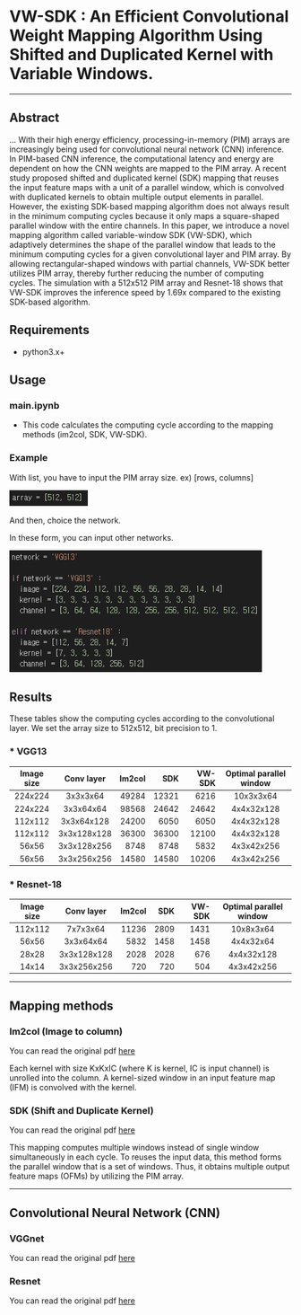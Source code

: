 # VW-SDK : An Efficient Convolutional Weight Mapping Algorithm Using Shifted and Duplicated Kernel with Variable Windows.
---
## Abstract
...
With their high energy efficiency, processing-in-memory (PIM) arrays are increasingly being used for convolutional neural network (CNN) inference. In PIM-based CNN inference, the computational latency and energy are dependent on how the CNN weights are mapped to the PIM array.
A recent study proposed shifted and duplicated kernel (SDK) mapping that reuses the input feature maps with a unit of a parallel window, which is convolved with duplicated kernels to obtain multiple output elements in parallel.
However, the existing SDK-based mapping algorithm does not always result in the minimum computing cycles because it only maps a square-shaped parallel window with the entire channels.
In this paper, we introduce a novel mapping algorithm called variable-window SDK (VW-SDK), which adaptively determines the shape of the parallel window that leads to the minimum computing cycles for a given convolutional layer and PIM array.
By allowing rectangular-shaped windows with partial channels, VW-SDK better utilizes PIM array, thereby further reducing the number of computing cycles.
The simulation with a 512x512 PIM array and Resnet-18 shows that VW-SDK improves the inference speed by 1.69x compared to the existing SDK-based algorithm.

## Requirements
+ python3.x+

## Usage

### main.ipynb
* This code calculates the computing cycle according to the mapping methods (im2col, SDK, VW-SDK).

### Example
With list, you have to input the PIM array size.
ex) [rows, columns]

![](./array.PNG)

And then, choice the network.

In these form, you can input other networks. 

![](./network.PNG)

## Results
These tables show the computing cycles according to the convolutional layer.
We set the array size to 512x512, bit precision to 1.

### * VGG13

| **Image size** | **Conv layer** | **Im2col** | **SDK** | **VW-SDK** | **Optimal parallel window** |
|:---:|:---:|---:|---:|---:|:---:|
| 224x224 | 3x3x3x64 | 49284 | 12321 | 6216 | 10x3x3x64 |
| 224x224 | 3x3x64x64 | 98568 | 24642 | 24642 | 4x4x32x128 |
| 112x112 | 3x3x64x128 | 24200 | 6050 | 6050 | 4x4x32x128 |
| 112x112 | 3x3x128x128 | 36300 | 36300 | 12100 | 4x4x32x128 |
| 56x56 | 3x3x128x256 | 8748 | 8748 | 5832 | 4x3x42x256 |
| 56x56 | 3x3x256x256 | 14580 | 14580 | 10206 | 4x3x42x256 |


### * Resnet-18

| **Image size** | **Conv layer** | **Im2col** | **SDK** | **VW-SDK** | **Optimal parallel window** |
|:---:|:---:|---:|---:|---:|:---:|
| 112x112 | 7x7x3x64 | 11236 | 2809 | 1431 | 10x8x3x64 |
| 56x56 | 3x3x64x64 | 5832 | 1458 | 1458 | 4x4x32x64 |
| 28x28 | 3x3x128x128 | 2028 | 2028 | 676 | 4x4x32x128 |
| 14x14 | 3x3x256x256 | 720 | 720 | 504 | 4x3x42x256 |
---
## Mapping methods

### Im2col (Image to column)
You can read the original pdf [here](https://dl.acm.org/doi/10.1145/2964284.2967243)

Each kernel with size KxKxIC (where K is kernel, IC is input channel) is unrolled into the column. A kernel-sized window in an input feature map (IFM) is convolved with the kernel.


### SDK (Shift and Duplicate Kernel)
You can read the original pdf [here](https://ieeexplore.ieee.org/document/9104658)

This mapping computes multiple windows instead of single window simultaneously in each cycle. To reuses the input data, this method forms the parallel window that is a set of windows. Thus, it obtains multiple output feature maps (OFMs) by utilizing the PIM array.

---
## Convolutional Neural Network (CNN)
### VGGnet
You can read the original pdf [here](https://arxiv.org/abs/1409.1556)


### Resnet
You can read the original pdf [here](https://ieeexplore.ieee.org/document/8246704)


